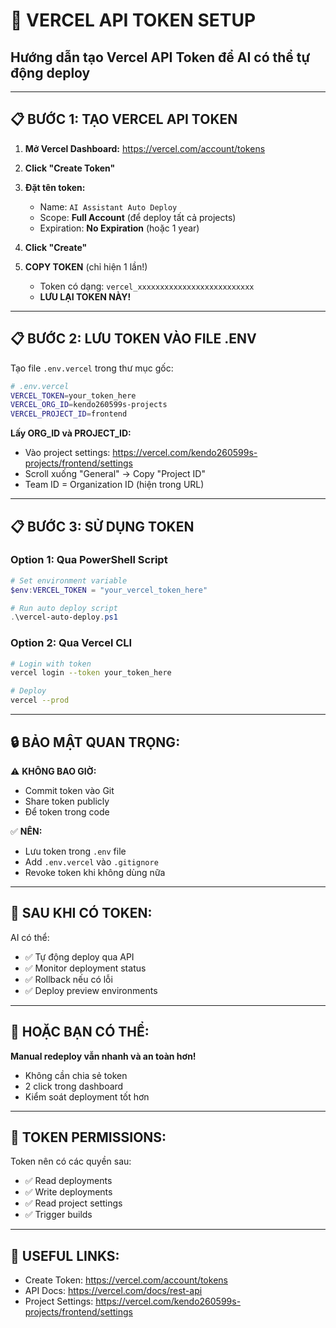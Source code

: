 # 🔑 VERCEL API TOKEN SETUP

## Hướng dẫn tạo Vercel API Token để AI có thể tự động deploy

---

## 📋 **BƯỚC 1: TẠO VERCEL API TOKEN**

1. **Mở Vercel Dashboard:**
   https://vercel.com/account/tokens

2. **Click "Create Token"**

3. **Đặt tên token:**
   - Name: `AI Assistant Auto Deploy`
   - Scope: **Full Account** (để deploy tất cả projects)
   - Expiration: **No Expiration** (hoặc 1 year)

4. **Click "Create"**

5. **COPY TOKEN** (chỉ hiện 1 lần!)
   - Token có dạng: `vercel_xxxxxxxxxxxxxxxxxxxxxxxxxx`
   - **LƯU LẠI TOKEN NÀY!**

---

## 📋 **BƯỚC 2: LƯU TOKEN VÀO FILE .ENV**

Tạo file `.env.vercel` trong thư mục gốc:

```bash
# .env.vercel
VERCEL_TOKEN=your_token_here
VERCEL_ORG_ID=kendo260599s-projects
VERCEL_PROJECT_ID=frontend
```

**Lấy ORG_ID và PROJECT_ID:**
- Vào project settings: https://vercel.com/kendo260599s-projects/frontend/settings
- Scroll xuống "General" → Copy "Project ID"
- Team ID = Organization ID (hiện trong URL)

---

## 📋 **BƯỚC 3: SỬ DỤNG TOKEN**

### **Option 1: Qua PowerShell Script**

```powershell
# Set environment variable
$env:VERCEL_TOKEN = "your_vercel_token_here"

# Run auto deploy script
.\vercel-auto-deploy.ps1
```

### **Option 2: Qua Vercel CLI**

```bash
# Login with token
vercel login --token your_token_here

# Deploy
vercel --prod
```

---

## 🔒 **BẢO MẬT QUAN TRỌNG:**

⚠️ **KHÔNG BAO GIỜ:**
- Commit token vào Git
- Share token publicly
- Để token trong code

✅ **NÊN:**
- Lưu token trong `.env` file
- Add `.env.vercel` vào `.gitignore`
- Revoke token khi không dùng nữa

---

## 🚀 **SAU KHI CÓ TOKEN:**

AI có thể:
- ✅ Tự động deploy qua API
- ✅ Monitor deployment status
- ✅ Rollback nếu có lỗi
- ✅ Deploy preview environments

---

## 🌸 **HOẶC BẠN CÓ THỂ:**

**Manual redeploy vẫn nhanh và an toàn hơn!**
- Không cần chia sẻ token
- 2 click trong dashboard
- Kiểm soát deployment tốt hơn

---

## 📝 **TOKEN PERMISSIONS:**

Token nên có các quyền sau:
- ✅ Read deployments
- ✅ Write deployments
- ✅ Read project settings
- ✅ Trigger builds

---

## 🔗 **USEFUL LINKS:**

- Create Token: https://vercel.com/account/tokens
- API Docs: https://vercel.com/docs/rest-api
- Project Settings: https://vercel.com/kendo260599s-projects/frontend/settings


